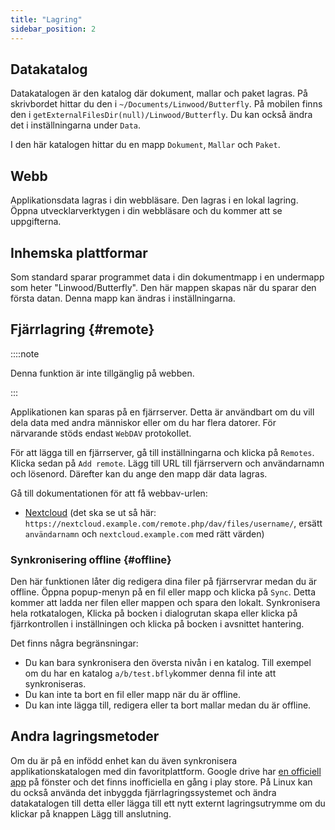 ```yaml
---
title: "Lagring"
sidebar_position: 2
---
```


## Datakatalog

Datakatalogen är den katalog där dokument, mallar och paket lagras. På skrivbordet hittar du den i `~/Documents/Linwood/Butterfly`. På mobilen finns den i `getExternalFilesDir(null)/Linwood/Butterfly`. Du kan också ändra det i inställningarna under `Data`.

I den här katalogen hittar du en mapp `Dokument`, `Mallar` och `Paket`.

## Webb

Applikationsdata lagras i din webbläsare. Den lagras i en lokal lagring. Öppna utvecklarverktygen i din webbläsare och du kommer att se uppgifterna.

## Inhemska plattformar

Som standard sparar programmet data i din dokumentmapp i en undermapp som heter "Linwood/Butterfly". Den här mappen skapas när du sparar den första datan. Denna mapp kan ändras i inställningarna.

## Fjärrlagring {#remote}

::::note

Denna funktion är inte tillgänglig på webben.

:::

Applikationen kan sparas på en fjärrserver. Detta är användbart om du vill dela data med andra människor eller om du har flera datorer. För närvarande stöds endast `WebDAV` protokollet.

För att lägga till en fjärrserver, gå till inställningarna och klicka på `Remotes`. Klicka sedan på `Add remote`. Lägg till URL till fjärrservern och användarnamn och lösenord. Därefter kan du ange den mapp där data lagras.

Gå till dokumentationen för att få webbav-urlen:

* [Nextcloud](https://docs.nextcloud.com/server/latest/user_manual/en/files/access_webdav.html) (det ska se ut så här: `https://nextcloud.example.com/remote.php/dav/files/username/`, ersätt `användarnamn` och `nextcloud.example.com` med rätt värden)

### Synkronisering offline {#offline}

Den här funktionen låter dig redigera dina filer på fjärrservrar medan du är offline. Öppna popup-menyn på en fil eller mapp och klicka på `Sync`. Detta kommer att ladda ner filen eller mappen och spara den lokalt. Synkronisera hela rotkatalogen, Klicka på bocken i dialogrutan skapa eller klicka på fjärrkontrollen i inställningen och klicka på bocken i avsnittet hantering.

Det finns några begränsningar:

* Du kan bara synkronisera den översta nivån i en katalog. Till exempel om du har en katalog `a/b/test.bfly`kommer denna fil inte att synkroniseras.
* Du kan inte ta bort en fil eller mapp när du är offline.
* Du kan inte lägga till, redigera eller ta bort mallar medan du är offline.

## Andra lagringsmetoder

Om du är på en infödd enhet kan du även synkronisera applikationskatalogen med din favoritplattform. Google drive har [en officiell app](https://www.google.com/drive/download/) på fönster och det finns inofficiella en gång i play store. På Linux kan du också använda det inbyggda fjärrlagringssystemet och ändra datakatalogen till detta eller lägga till ett nytt externt lagringsutrymme om du klickar på knappen Lägg till anslutning.
